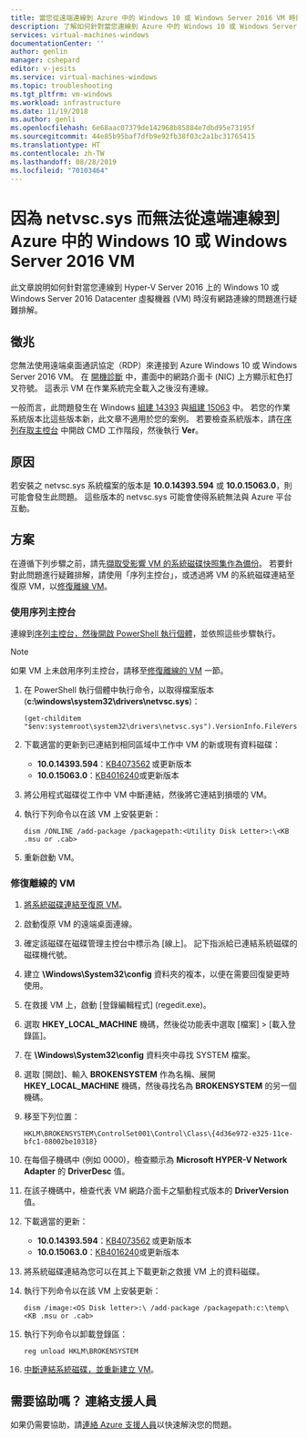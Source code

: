 ```yaml
---
title: 當您從遠端連線到 Azure 中的 Windows 10 或 Windows Server 2016 VM 時針對 netvsc.sys 問題進行疑難排解 | Microsoft Docs
description: 了解如何針對當您連線到 Azure 中的 Windows 10 或 Windows Server 2016 VM 時針對 netsvc.sys 相關問題進行疑難排解。
services: virtual-machines-windows
documentationCenter: ''
author: genlin
manager: cshepard
editor: v-jesits
ms.service: virtual-machines-windows
ms.topic: troubleshooting
ms.tgt_pltfrm: vm-windows
ms.workload: infrastructure
ms.date: 11/19/2018
ms.author: genli
ms.openlocfilehash: 6e68aac07379de142968b85884e7dbd95e73195f
ms.sourcegitcommit: 44e85b95baf7dfb9e92fb38f03c2a1bc31765415
ms.translationtype: HT
ms.contentlocale: zh-TW
ms.lasthandoff: 08/28/2019
ms.locfileid: "70103464"
---
```

# <a name="cannot-connect-remotely-to-a-windows-10-or-windows-server-2016-vm-in-azure-because-of-netvscsys"></a>因為 netvsc.sys 而無法從遠端連線到 Azure 中的 Windows 10 或 Windows Server 2016 VM

此文章說明如何針對當您連線到 Hyper-V Server 2016 上的 Windows 10 或 Windows Server 2016 Datacenter 虛擬機器 (VM) 時沒有網路連線的問題進行疑難排解。

## <a name="symptoms"></a>徵兆

您無法使用遠端桌面通訊協定（RDP）來連接到 Azure Windows 10 或 Windows Server 2016 VM。 在 [開機診斷](boot-diagnostics.md) 中，畫面中的網路介面卡 (NIC) 上方顯示紅色打叉符號。 這表示 VM 在作業系統完全載入之後沒有連線。

一般而言，此問題發生在 Windows [組建 14393](https://support.microsoft.com/help/4093120/) 與[組建 15063](https://support.microsoft.com/help/4015583/) 中。 若您的作業系統版本比這些版本新，此文章不適用於您的案例。 若要檢查系統版本，請在[序列存取主控台](serial-console-windows.md) 中開啟 CMD 工作階段，然後執行 **Ver**。

## <a name="cause"></a>原因

若安裝之 netvsc.sys 系統檔案的版本是 **10.0.14393.594** 或 **10.0.15063.0**，則可能會發生此問題。 這些版本的 netvsc.sys 可能會使得系統無法與 Azure 平台互動。


## <a name="solution"></a>方案

在遵循下列步驟之前，請先[擷取受影響 VM 的系統磁碟快照集作為備份](../windows/snapshot-copy-managed-disk.md)。 若要針對此問題進行疑難排解，請使用「序列主控台」，或透過將 VM 的系統磁碟連結至復原 VM，以[修復離線 VM](#repair-the-vm-offline)。


### <a name="use-the-serial-console"></a>使用序列主控台

連線到[序列主控台，然後開啟 PowerShell 執行個體](serial-console-windows.md)，並依照這些步驟執行。

> [!NOTE]
> 如果 VM 上未啟用序列主控台，請移至[修復離線的 VM](#repair-the-vm-offline) 一節。

1. 在 PowerShell 執行個體中執行命令，以取得檔案版本 (**c:\windows\system32\drivers\netvsc.sys**)：

   ```
   (get-childitem "$env:systemroot\system32\drivers\netvsc.sys").VersionInfo.FileVersion
   ```

2. 下載適當的更新到已連結到相同區域中工作中 VM 的新或現有資料磁碟：

   - **10.0.14393.594**：[KB4073562](https://support.microsoft.com/help/4073562) 或更新版本
   - **10.0.15063.0**：[KB4016240](https://support.microsoft.com/help/4016240)或更新版本

3. 將公用程式磁碟從工作中 VM 中斷連結，然後將它連結到損壞的 VM。

4. 執行下列命令以在該 VM 上安裝更新：

   ```
   dism /ONLINE /add-package /packagepath:<Utility Disk Letter>:\<KB .msu or .cab>
   ```

5. 重新啟動 VM。

### <a name="repair-the-vm-offline"></a>修復離線的 VM

1. [將系統磁碟連結至復原 VM](../windows/troubleshoot-recovery-disks-portal.md)。

2. 啟動復原 VM 的遠端桌面連線。

3. 確定該磁碟在磁碟管理主控台中標示為 [線上]。 記下指派給已連結系統磁碟的磁碟機代號。

4. 建立 **\Windows\System32\config** 資料夾的複本，以便在需要回復變更時使用。

5. 在救援 VM 上，啟動 [登錄編輯程式] \(regedit.exe\)。

6. 選取 **HKEY_LOCAL_MACHINE** 機碼，然後從功能表中選取 [檔案] > [載入登錄區]。

7. 在 **\Windows\System32\config** 資料夾中尋找 SYSTEM 檔案。

8. 選取 [開啟]、輸入 **BROKENSYSTEM** 作為名稱、展開 **HKEY_LOCAL_MACHINE** 機碼，然後尋找名為 **BROKENSYSTEM** 的另一個機碼。

9. 移至下列位置：

   ```
   HKLM\BROKENSYSTEM\ControlSet001\Control\Class\{4d36e972-e325-11ce-bfc1-08002be10318}
   ```

10. 在每個子機碼中 (例如 0000)，檢查顯示為 **Microsoft HYPER-V Network Adapter** 的 **DriverDesc** 值。

11. 在該子機碼中，檢查代表 VM 網路介面卡之驅動程式版本的 **DriverVersion** 值。

12. 下載適當的更新：

    - **10.0.14393.594**：[KB4073562](https://support.microsoft.com/help/4073562) 或更新版本
    - **10.0.15063.0**：[KB4016240](https://support.microsoft.com/help/4016240)或更新版本

13. 將系統磁碟連結為您可以在其上下載更新之救援 VM 上的資料磁碟。

14. 執行下列命令以在該 VM 上安裝更新：

    ```
    dism /image:<OS Disk letter>:\ /add-package /packagepath:c:\temp\<KB .msu or .cab>
    ```

15. 執行下列命令以卸載登錄區：

    ```
    reg unload HKLM\BROKENSYSTEM
    ```

16. [中斷連結系統磁碟，並重新建立 VM](../windows/troubleshoot-recovery-disks-portal.md)。

## <a name="need-help-contact-support"></a>需要協助嗎？ 連絡支援人員

如果仍需要協助，請[連絡 Azure 支援人員](https://portal.azure.com/?#blade/Microsoft_Azure_Support/HelpAndSupportBlade)以快速解決您的問題。
